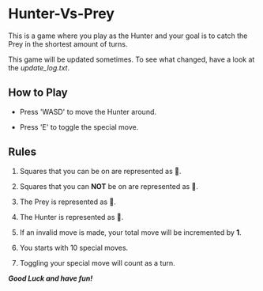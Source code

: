 # Hunter-Vs-Prey
This is a game where you play as the Hunter and your goal is to catch the Prey in the shortest amount of turns. 

This game will be updated sometimes. To see what changed, have a look at the *update_log.txt*.

## How to Play
* Press 'WASD' to move the Hunter around.

* Press 'E' to toggle the special move.

## Rules
1. Squares that you can be on are represented as 🌳.

2. Squares that you can **NOT** be on are represented as 🗻.

3. The Prey is represented as 👨.

4. The Hunter is represented as 🦊.

5. If an invalid move is made, your total move will be incremented by **1**.

3. You starts with 10 special moves.

4. Toggling your special move will count as a turn.

***Good Luck and have fun!***